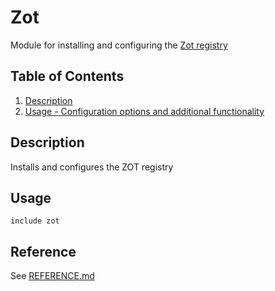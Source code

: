 # Zot

Module for installing and configuring the [Zot registry](https://zotregistry.io)

## Table of Contents

1. [Description](#description)
1. [Usage - Configuration options and additional functionality](#usage)

## Description

Installs and configures the ZOT registry

## Usage

```puppet
include zot
```

## Reference

See [REFERENCE.md](./REFERENCE.md)
